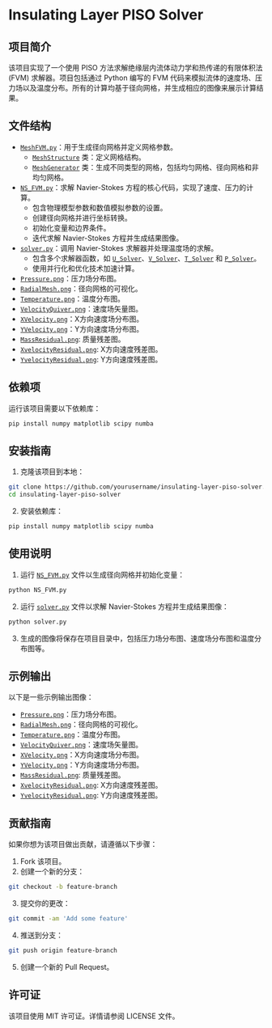 # Insulating Layer PISO Solver

## 项目简介

该项目实现了一个使用 PISO 方法求解绝缘层内流体动力学和热传递的有限体积法 (FVM) 求解器。项目包括通过 Python 编写的 FVM 代码来模拟流体的速度场、压力场以及温度分布。所有的计算均基于径向网格，并生成相应的图像来展示计算结果。

## 文件结构

- [`MeshFVM.py`](command:_github.copilot.openRelativePath?%5B%7B%22scheme%22%3A%22file%22%2C%22authority%22%3A%22%22%2C%22path%22%3A%22%2Fd%3A%2FDesktop%2F%E4%B8%AD%E5%9B%BD%E5%BB%BA%E6%9D%90%2FCFD%E7%83%AD%E8%9C%A1%2FInsulating_layer_PISO%2FMeshFVM.py%22%2C%22query%22%3A%22%22%2C%22fragment%22%3A%22%22%7D%2C%221e544a3e-16c3-4e92-bcb9-b8326c54e279%22%5D "d:\Desktop\中国建材\CFD热蜡\Insulating_layer_PISO\MeshFVM.py")：用于生成径向网格并定义网格参数。
  - [`MeshStructure`](command:_github.copilot.openSymbolFromReferences?%5B%22%22%2C%5B%7B%22uri%22%3A%7B%22scheme%22%3A%22file%22%2C%22authority%22%3A%22%22%2C%22path%22%3A%22%2Fd%3A%2FDesktop%2F%E4%B8%AD%E5%9B%BD%E5%BB%BA%E6%9D%90%2FCFD%E7%83%AD%E8%9C%A1%2FInsulating_layer_PISO%2FMeshFVM.py%22%2C%22query%22%3A%22%22%2C%22fragment%22%3A%22%22%7D%2C%22pos%22%3A%7B%22line%22%3A2%2C%22character%22%3A6%7D%7D%5D%2C%221e544a3e-16c3-4e92-bcb9-b8326c54e279%22%5D "Go to definition") 类：定义网格结构。
  - [`MeshGenerator`](command:_github.copilot.openSymbolFromReferences?%5B%22%22%2C%5B%7B%22uri%22%3A%7B%22scheme%22%3A%22file%22%2C%22authority%22%3A%22%22%2C%22path%22%3A%22%2Fd%3A%2FDesktop%2F%E4%B8%AD%E5%9B%BD%E5%BB%BA%E6%9D%90%2FCFD%E7%83%AD%E8%9C%A1%2FInsulating_layer_PISO%2FMeshFVM.py%22%2C%22query%22%3A%22%22%2C%22fragment%22%3A%22%22%7D%2C%22pos%22%3A%7B%22line%22%3A12%2C%22character%22%3A6%7D%7D%2C%7B%22uri%22%3A%7B%22scheme%22%3A%22file%22%2C%22authority%22%3A%22%22%2C%22path%22%3A%22%2FD%3A%2FDesktop%2F%E4%B8%AD%E5%9B%BD%E5%BB%BA%E6%9D%90%2FCFD%E7%83%AD%E8%9C%A1%2FInsulating_layer_PISO%2FNS_FVM.py%22%2C%22query%22%3A%22%22%2C%22fragment%22%3A%22%22%7D%2C%22pos%22%3A%7B%22line%22%3A72%2C%22character%22%3A8%7D%7D%5D%2C%221e544a3e-16c3-4e92-bcb9-b8326c54e279%22%5D "Go to definition") 类：生成不同类型的网格，包括均匀网格、径向网格和非均匀网格。
- [`NS_FVM.py`](command:_github.copilot.openRelativePath?%5B%7B%22scheme%22%3A%22file%22%2C%22authority%22%3A%22%22%2C%22path%22%3A%22%2Fd%3A%2FDesktop%2F%E4%B8%AD%E5%9B%BD%E5%BB%BA%E6%9D%90%2FCFD%E7%83%AD%E8%9C%A1%2FInsulating_layer_PISO%2FNS_FVM.py%22%2C%22query%22%3A%22%22%2C%22fragment%22%3A%22%22%7D%2C%221e544a3e-16c3-4e92-bcb9-b8326c54e279%22%5D "d:\Desktop\中国建材\CFD热蜡\Insulating_layer_PISO\NS_FVM.py")：求解 Navier-Stokes 方程的核心代码，实现了速度、压力的计算。
  - 包含物理模型参数和数值模拟参数的设置。
  - 创建径向网格并进行坐标转换。
  - 初始化变量和边界条件。
  - 迭代求解 Navier-Stokes 方程并生成结果图像。
- [`solver.py`](command:_github.copilot.openRelativePath?%5B%7B%22scheme%22%3A%22file%22%2C%22authority%22%3A%22%22%2C%22path%22%3A%22%2Fd%3A%2FDesktop%2F%E4%B8%AD%E5%9B%BD%E5%BB%BA%E6%9D%90%2FCFD%E7%83%AD%E8%9C%A1%2FInsulating_layer_PISO%2Fsolver.py%22%2C%22query%22%3A%22%22%2C%22fragment%22%3A%22%22%7D%2C%221e544a3e-16c3-4e92-bcb9-b8326c54e279%22%5D "d:\Desktop\中国建材\CFD热蜡\Insulating_layer_PISO\solver.py")：调用 Navier-Stokes 求解器并处理温度场的求解。
  - 包含多个求解器函数，如 [`U_Solver`](command:_github.copilot.openSymbolFromReferences?%5B%22%22%2C%5B%7B%22uri%22%3A%7B%22scheme%22%3A%22file%22%2C%22authority%22%3A%22%22%2C%22path%22%3A%22%2Fd%3A%2FDesktop%2F%E4%B8%AD%E5%9B%BD%E5%BB%BA%E6%9D%90%2FCFD%E7%83%AD%E8%9C%A1%2FInsulating_layer_PISO%2Fsolver.py%22%2C%22query%22%3A%22%22%2C%22fragment%22%3A%22%22%7D%2C%22pos%22%3A%7B%22line%22%3A8%2C%22character%22%3A4%7D%7D%2C%7B%22uri%22%3A%7B%22scheme%22%3A%22file%22%2C%22authority%22%3A%22%22%2C%22path%22%3A%22%2FD%3A%2FDesktop%2F%E4%B8%AD%E5%9B%BD%E5%BB%BA%E6%9D%90%2FCFD%E7%83%AD%E8%9C%A1%2FInsulating_layer_PISO%2FNS_FVM.py%22%2C%22query%22%3A%22%22%2C%22fragment%22%3A%22%22%7D%2C%22pos%22%3A%7B%22line%22%3A194%2C%22character%22%3A41%7D%7D%5D%2C%221e544a3e-16c3-4e92-bcb9-b8326c54e279%22%5D "Go to definition")、[`V_Solver`](command:_github.copilot.openSymbolFromReferences?%5B%22%22%2C%5B%7B%22uri%22%3A%7B%22scheme%22%3A%22file%22%2C%22authority%22%3A%22%22%2C%22path%22%3A%22%2Fd%3A%2FDesktop%2F%E4%B8%AD%E5%9B%BD%E5%BB%BA%E6%9D%90%2FCFD%E7%83%AD%E8%9C%A1%2FInsulating_layer_PISO%2Fsolver.py%22%2C%22query%22%3A%22%22%2C%22fragment%22%3A%22%22%7D%2C%22pos%22%3A%7B%22line%22%3A110%2C%22character%22%3A4%7D%7D%2C%7B%22uri%22%3A%7B%22scheme%22%3A%22file%22%2C%22authority%22%3A%22%22%2C%22path%22%3A%22%2FD%3A%2FDesktop%2F%E4%B8%AD%E5%9B%BD%E5%BB%BA%E6%9D%90%2FCFD%E7%83%AD%E8%9C%A1%2FInsulating_layer_PISO%2FNS_FVM.py%22%2C%22query%22%3A%22%22%2C%22fragment%22%3A%22%22%7D%2C%22pos%22%3A%7B%22line%22%3A196%2C%22character%22%3A41%7D%7D%5D%2C%221e544a3e-16c3-4e92-bcb9-b8326c54e279%22%5D "Go to definition")、[`T_Solver`](command:_github.copilot.openSymbolFromReferences?%5B%22%22%2C%5B%7B%22uri%22%3A%7B%22scheme%22%3A%22file%22%2C%22authority%22%3A%22%22%2C%22path%22%3A%22%2Fd%3A%2FDesktop%2F%E4%B8%AD%E5%9B%BD%E5%BB%BA%E6%9D%90%2FCFD%E7%83%AD%E8%9C%A1%2FInsulating_layer_PISO%2Fsolver.py%22%2C%22query%22%3A%22%22%2C%22fragment%22%3A%22%22%7D%2C%22pos%22%3A%7B%22line%22%3A219%2C%22character%22%3A4%7D%7D%2C%7B%22uri%22%3A%7B%22scheme%22%3A%22file%22%2C%22authority%22%3A%22%22%2C%22path%22%3A%22%2FD%3A%2FDesktop%2F%E4%B8%AD%E5%9B%BD%E5%BB%BA%E6%9D%90%2FCFD%E7%83%AD%E8%9C%A1%2FInsulating_layer_PISO%2FNS_FVM.py%22%2C%22query%22%3A%22%22%2C%22fragment%22%3A%22%22%7D%2C%22pos%22%3A%7B%22line%22%3A214%2C%22character%22%3A34%7D%7D%5D%2C%221e544a3e-16c3-4e92-bcb9-b8326c54e279%22%5D "Go to definition") 和 [`P_Solver`](command:_github.copilot.openSymbolFromReferences?%5B%22%22%2C%5B%7B%22uri%22%3A%7B%22scheme%22%3A%22file%22%2C%22authority%22%3A%22%22%2C%22path%22%3A%22%2Fd%3A%2FDesktop%2F%E4%B8%AD%E5%9B%BD%E5%BB%BA%E6%9D%90%2FCFD%E7%83%AD%E8%9C%A1%2FInsulating_layer_PISO%2Fsolver.py%22%2C%22query%22%3A%22%22%2C%22fragment%22%3A%22%22%7D%2C%22pos%22%3A%7B%22line%22%3A358%2C%22character%22%3A4%7D%7D%2C%7B%22uri%22%3A%7B%22scheme%22%3A%22file%22%2C%22authority%22%3A%22%22%2C%22path%22%3A%22%2FD%3A%2FDesktop%2F%E4%B8%AD%E5%9B%BD%E5%BB%BA%E6%9D%90%2FCFD%E7%83%AD%E8%9C%A1%2FInsulating_layer_PISO%2FNS_FVM.py%22%2C%22query%22%3A%22%22%2C%22fragment%22%3A%22%22%7D%2C%22pos%22%3A%7B%22line%22%3A199%2C%22character%22%3A19%7D%7D%5D%2C%221e544a3e-16c3-4e92-bcb9-b8326c54e279%22%5D "Go to definition")。
  - 使用并行化和优化技术加速计算。
- [`Pressure.png`](command:_github.copilot.openRelativePath?%5B%7B%22scheme%22%3A%22file%22%2C%22authority%22%3A%22%22%2C%22path%22%3A%22%2Fd%3A%2FDesktop%2F%E4%B8%AD%E5%9B%BD%E5%BB%BA%E6%9D%90%2FCFD%E7%83%AD%E8%9C%A1%2FInsulating_layer_PISO%2FPressure.png%22%2C%22query%22%3A%22%22%2C%22fragment%22%3A%22%22%7D%2C%221e544a3e-16c3-4e92-bcb9-b8326c54e279%22%5D "d:\Desktop\中国建材\CFD热蜡\Insulating_layer_PISO\Pressure.png")：压力场分布图。
- [`RadialMesh.png`](command:_github.copilot.openRelativePath?%5B%7B%22scheme%22%3A%22file%22%2C%22authority%22%3A%22%22%2C%22path%22%3A%22%2Fd%3A%2FDesktop%2F%E4%B8%AD%E5%9B%BD%E5%BB%BA%E6%9D%90%2FCFD%E7%83%AD%E8%9C%A1%2FInsulating_layer_PISO%2FRadialMesh.png%22%2C%22query%22%3A%22%22%2C%22fragment%22%3A%22%22%7D%2C%221e544a3e-16c3-4e92-bcb9-b8326c54e279%22%5D "d:\Desktop\中国建材\CFD热蜡\Insulating_layer_PISO\RadialMesh.png")：径向网格的可视化。
- [`Temperature.png`](command:_github.copilot.openRelativePath?%5B%7B%22scheme%22%3A%22file%22%2C%22authority%22%3A%22%22%2C%22path%22%3A%22%2Fd%3A%2FDesktop%2F%E4%B8%AD%E5%9B%BD%E5%BB%BA%E6%9D%90%2FCFD%E7%83%AD%E8%9C%A1%2FInsulating_layer_PISO%2FTemperature.png%22%2C%22query%22%3A%22%22%2C%22fragment%22%3A%22%22%7D%2C%221e544a3e-16c3-4e92-bcb9-b8326c54e279%22%5D "d:\Desktop\中国建材\CFD热蜡\Insulating_layer_PISO\Temperature.png")：温度分布图。
- [`VelocityQuiver.png`](command:_github.copilot.openRelativePath?%5B%7B%22scheme%22%3A%22file%22%2C%22authority%22%3A%22%22%2C%22path%22%3A%22%2Fd%3A%2FDesktop%2F%E4%B8%AD%E5%9B%BD%E5%BB%BA%E6%9D%90%2FCFD%E7%83%AD%E8%9C%A1%2FInsulating_layer_PISO%2FVelocityQuiver.png%22%2C%22query%22%3A%22%22%2C%22fragment%22%3A%22%22%7D%2C%221e544a3e-16c3-4e92-bcb9-b8326c54e279%22%5D "d:\Desktop\中国建材\CFD热蜡\Insulating_layer_PISO\VelocityQuiver.png")：速度场矢量图。
- [`XVelocity.png`](command:_github.copilot.openRelativePath?%5B%7B%22scheme%22%3A%22file%22%2C%22authority%22%3A%22%22%2C%22path%22%3A%22%2Fd%3A%2FDesktop%2F%E4%B8%AD%E5%9B%BD%E5%BB%BA%E6%9D%90%2FCFD%E7%83%AD%E8%9C%A1%2FInsulating_layer_PISO%2FXVelocity.png%22%2C%22query%22%3A%22%22%2C%22fragment%22%3A%22%22%7D%2C%221e544a3e-16c3-4e92-bcb9-b8326c54e279%22%5D "d:\Desktop\中国建材\CFD热蜡\Insulating_layer_PISO\XVelocity.png")：X方向速度场分布图。
- [`YVelocity.png`](command:_github.copilot.openRelativePath?%5B%7B%22scheme%22%3A%22file%22%2C%22authority%22%3A%22%22%2C%22path%22%3A%22%2Fd%3A%2FDesktop%2F%E4%B8%AD%E5%9B%BD%E5%BB%BA%E6%9D%90%2FCFD%E7%83%AD%E8%9C%A1%2FInsulating_layer_PISO%2FYVelocity.png%22%2C%22query%22%3A%22%22%2C%22fragment%22%3A%22%22%7D%2C%221e544a3e-16c3-4e92-bcb9-b8326c54e279%22%5D "d:\Desktop\中国建材\CFD热蜡\Insulating_layer_PISO\YVelocity.png")：Y方向速度场分布图。
- [`MassResidual.png`](command:_github.copilot.openRelativePath?%5B%7B%22scheme%22%3A%22file%22%2C%22authority%22%3A%22%22%2C%22path%22%3A%22%2Fd%3A%2FDesktop%2F%E4%B8%AD%E5%9B%BD%E5%BB%BA%E6%9D%90%2FCFD%E7%83%AD%E8%9C%A1%2FInsulating_layer_PISO%2FMassResidual.png%22%2C%22query%22%3A%22%22%2C%22fragment%22%3A%22%22%7D%2C%221e544a3e-16c3-4e92-bcb9-b8326c54e279%22%5D "d:\Desktop\中国建材\CFD热蜡\Insulating_layer_PISO\MassResidual.png"): 质量残差图。
- [`XvelocityResidual.png`](command:_github.copilot.openRelativePath?%5B%7B%22scheme%22%3A%22file%22%2C%22authority%22%3A%22%22%2C%22path%22%3A%22%2Fd%3A%2FDesktop%2F%E4%B8%AD%E5%9B%BD%E5%BB%BA%E6%9D%90%2FCFD%E7%83%AD%E8%9C%A1%2FInsulating_layer_PISO%2FXvelocityResidual.png%22%2C%22query%22%3A%22%22%2C%22fragment%22%3A%22%22%7D%2C%221e544a3e-16c3-4e92-bcb9-b8326c54e279%22%5D "d:\Desktop\中国建材\CFD热蜡\Insulating_layer_PISO\XvelocityResidual.png"): X方向速度残差图。
- [`YvelocityResidual.png`](command:_github.copilot.openRelativePath?%5B%7B%22scheme%22%3A%22file%22%2C%22authority%22%3A%22%22%2C%22path%22%3A%22%2Fd%3A%2FDesktop%2F%E4%B8%AD%E5%9B%BD%E5%BB%BA%E6%9D%90%2FCFD%E7%83%AD%E8%9C%A1%2FInsulating_layer_PISO%2FYvelocityResidual.png%22%2C%22query%22%3A%22%22%2C%22fragment%22%3A%22%22%7D%2C%221e544a3e-16c3-4e92-bcb9-b8326c54e279%22%5D "d:\Desktop\中国建材\CFD热蜡\Insulating_layer_PISO\YvelocityResidual.png"): Y方向速度残差图。

## 依赖项

运行该项目需要以下依赖库：

```bash
pip install numpy matplotlib scipy numba
```

## 安装指南

1. 克隆该项目到本地：

```bash
git clone https://github.com/yourusername/insulating-layer-piso-solver.git
cd insulating-layer-piso-solver
```

2. 安装依赖库：

```bash
pip install numpy matplotlib scipy numba
```

## 使用说明

1. 运行 [`NS_FVM.py`](command:_github.copilot.openRelativePath?%5B%7B%22scheme%22%3A%22file%22%2C%22authority%22%3A%22%22%2C%22path%22%3A%22%2Fd%3A%2FDesktop%2F%E4%B8%AD%E5%9B%BD%E5%BB%BA%E6%9D%90%2FCFD%E7%83%AD%E8%9C%A1%2FInsulating_layer_PISO%2FNS_FVM.py%22%2C%22query%22%3A%22%22%2C%22fragment%22%3A%22%22%7D%2C%221e544a3e-16c3-4e92-bcb9-b8326c54e279%22%5D "d:\Desktop\中国建材\CFD热蜡\Insulating_layer_PISO\NS_FVM.py") 文件以生成径向网格并初始化变量：

```bash
python NS_FVM.py
```

2. 运行 [`solver.py`](command:_github.copilot.openRelativePath?%5B%7B%22scheme%22%3A%22file%22%2C%22authority%22%3A%22%22%2C%22path%22%3A%22%2Fd%3A%2FDesktop%2F%E4%B8%AD%E5%9B%BD%E5%BB%BA%E6%9D%90%2FCFD%E7%83%AD%E8%9C%A1%2FInsulating_layer_PISO%2Fsolver.py%22%2C%22query%22%3A%22%22%2C%22fragment%22%3A%22%22%7D%2C%221e544a3e-16c3-4e92-bcb9-b8326c54e279%22%5D "d:\Desktop\中国建材\CFD热蜡\Insulating_layer_PISO\solver.py") 文件以求解 Navier-Stokes 方程并生成结果图像：

```bash
python solver.py
```

3. 生成的图像将保存在项目目录中，包括压力场分布图、速度场分布图和温度分布图等。

## 示例输出

以下是一些示例输出图像：

- [`Pressure.png`](command:_github.copilot.openRelativePath?%5B%7B%22scheme%22%3A%22file%22%2C%22authority%22%3A%22%22%2C%22path%22%3A%22%2Fd%3A%2FDesktop%2F%E4%B8%AD%E5%9B%BD%E5%BB%BA%E6%9D%90%2FCFD%E7%83%AD%E8%9C%A1%2FInsulating_layer_PISO%2FPressure.png%22%2C%22query%22%3A%22%22%2C%22fragment%22%3A%22%22%7D%2C%221e544a3e-16c3-4e92-bcb9-b8326c54e279%22%5D "d:\Desktop\中国建材\CFD热蜡\Insulating_layer_PISO\Pressure.png")：压力场分布图。
- [`RadialMesh.png`](command:_github.copilot.openRelativePath?%5B%7B%22scheme%22%3A%22file%22%2C%22authority%22%3A%22%22%2C%22path%22%3A%22%2Fd%3A%2FDesktop%2F%E4%B8%AD%E5%9B%BD%E5%BB%BA%E6%9D%90%2FCFD%E7%83%AD%E8%9C%A1%2FInsulating_layer_PISO%2FRadialMesh.png%22%2C%22query%22%3A%22%22%2C%22fragment%22%3A%22%22%7D%2C%221e544a3e-16c3-4e92-bcb9-b8326c54e279%22%5D "d:\Desktop\中国建材\CFD热蜡\Insulating_layer_PISO\RadialMesh.png")：径向网格的可视化。
- [`Temperature.png`](command:_github.copilot.openRelativePath?%5B%7B%22scheme%22%3A%22file%22%2C%22authority%22%3A%22%22%2C%22path%22%3A%22%2Fd%3A%2FDesktop%2F%E4%B8%AD%E5%9B%BD%E5%BB%BA%E6%9D%90%2FCFD%E7%83%AD%E8%9C%A1%2FInsulating_layer_PISO%2FTemperature.png%22%2C%22query%22%3A%22%22%2C%22fragment%22%3A%22%22%7D%2C%221e544a3e-16c3-4e92-bcb9-b8326c54e279%22%5D "d:\Desktop\中国建材\CFD热蜡\Insulating_layer_PISO\Temperature.png")：温度分布图。
- [`VelocityQuiver.png`](command:_github.copilot.openRelativePath?%5B%7B%22scheme%22%3A%22file%22%2C%22authority%22%3A%22%22%2C%22path%22%3A%22%2Fd%3A%2FDesktop%2F%E4%B8%AD%E5%9B%BD%E5%BB%BA%E6%9D%90%2FCFD%E7%83%AD%E8%9C%A1%2FInsulating_layer_PISO%2FVelocityQuiver.png%22%2C%22query%22%3A%22%22%2C%22fragment%22%3A%22%22%7D%2C%221e544a3e-16c3-4e92-bcb9-b8326c54e279%22%5D "d:\Desktop\中国建材\CFD热蜡\Insulating_layer_PISO\VelocityQuiver.png")：速度场矢量图。
- [`XVelocity.png`](command:_github.copilot.openRelativePath?%5B%7B%22scheme%22%3A%22file%22%2C%22authority%22%3A%22%22%2C%22path%22%3A%22%2Fd%3A%2FDesktop%2F%E4%B8%AD%E5%9B%BD%E5%BB%BA%E6%9D%90%2FCFD%E7%83%AD%E8%9C%A1%2FInsulating_layer_PISO%2FXVelocity.png%22%2C%22query%22%3A%22%22%2C%22fragment%22%3A%22%22%7D%2C%221e544a3e-16c3-4e92-bcb9-b8326c54e279%22%5D "d:\Desktop\中国建材\CFD热蜡\Insulating_layer_PISO\XVelocity.png")：X方向速度场分布图。
- [`YVelocity.png`](command:_github.copilot.openRelativePath?%5B%7B%22scheme%22%3A%22file%22%2C%22authority%22%3A%22%22%2C%22path%22%3A%22%2Fd%3A%2FDesktop%2F%E4%B8%AD%E5%9B%BD%E5%BB%BA%E6%9D%90%2FCFD%E7%83%AD%E8%9C%A1%2FInsulating_layer_PISO%2FYVelocity.png%22%2C%22query%22%3A%22%22%2C%22fragment%22%3A%22%22%7D%2C%221e544a3e-16c3-4e92-bcb9-b8326c54e279%22%5D "d:\Desktop\中国建材\CFD热蜡\Insulating_layer_PISO\YVelocity.png")：Y方向速度场分布图。
- [`MassResidual.png`](command:_github.copilot.openRelativePath?%5B%7B%22scheme%22%3A%22file%22%2C%22authority%22%3A%22%22%2C%22path%22%3A%22%2Fd%3A%2FDesktop%2F%E4%B8%AD%E5%9B%BD%E5%BB%BA%E6%9D%90%2FCFD%E7%83%AD%E8%9C%A1%2FInsulating_layer_PISO%2FMassResidual.png%22%2C%22query%22%3A%22%22%2C%22fragment%22%3A%22%22%7D%2C%221e544a3e-16c3-4e92-bcb9-b8326c54e279%22%5D "d:\Desktop\中国建材\CFD热蜡\Insulating_layer_PISO\MassResidual.png"): 质量残差图。
- [`XvelocityResidual.png`](command:_github.copilot.openRelativePath?%5B%7B%22scheme%22%3A%22file%22%2C%22authority%22%3A%22%22%2C%22path%22%3A%22%2Fd%3A%2FDesktop%2F%E4%B8%AD%E5%9B%BD%E5%BB%BA%E6%9D%90%2FCFD%E7%83%AD%E8%9C%A1%2FInsulating_layer_PISO%2FXvelocityResidual.png%22%2C%22query%22%3A%22%22%2C%22fragment%22%3A%22%22%7D%2C%221e544a3e-16c3-4e92-bcb9-b8326c54e279%22%5D "d:\Desktop\中国建材\CFD热蜡\Insulating_layer_PISO\XvelocityResidual.png"): X方向速度残差图。
- [`YvelocityResidual.png`](command:_github.copilot.openRelativePath?%5B%7B%22scheme%22%3A%22file%22%2C%22authority%22%3A%22%22%2C%22path%22%3A%22%2Fd%3A%2FDesktop%2F%E4%B8%AD%E5%9B%BD%E5%BB%BA%E6%9D%90%2FCFD%E7%83%AD%E8%9C%A1%2FInsulating_layer_PISO%2FYvelocityResidual.png%22%2C%22query%22%3A%22%22%2C%22fragment%22%3A%22%22%7D%2C%221e544a3e-16c3-4e92-bcb9-b8326c54e279%22%5D "d:\Desktop\中国建材\CFD热蜡\Insulating_layer_PISO\YvelocityResidual.png"): Y方向速度残差图。

## 贡献指南

如果你想为该项目做出贡献，请遵循以下步骤：

1. Fork 该项目。
2. 创建一个新的分支：

```bash
git checkout -b feature-branch
```

3. 提交你的更改：

```bash
git commit -am 'Add some feature'
```

4. 推送到分支：

```bash
git push origin feature-branch
```

5. 创建一个新的 Pull Request。

## 许可证

该项目使用 MIT 许可证。详情请参阅 LICENSE 文件。